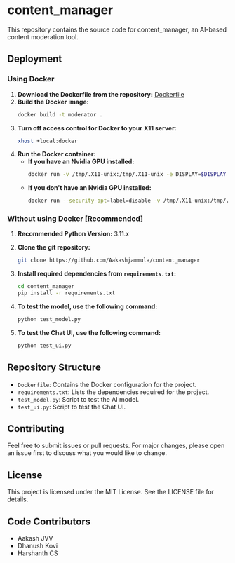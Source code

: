 # content_manager

This repository contains the source code for content_manager, an AI-based content moderation tool.

## Deployment

### Using Docker

1. **Download the Dockerfile from the repository:**
    [Dockerfile](https://github.com/Aakashjammula/content_manager/tree/main)
2. **Build the Docker image:**
    ```sh
    docker build -t moderator .
    ```
3. **Turn off access control for Docker to your X11 server:**
    ```sh
    xhost +local:docker
    ```
4. **Run the Docker container:**
    - **If you have an Nvidia GPU installed:**
        ```sh
        docker run -v /tmp/.X11-unix:/tmp/.X11-unix -e DISPLAY=$DISPLAY --security-opt=label=disable --runtime=nvidia -d --name content_manager -i moderator
        ```
    - **If you don't have an Nvidia GPU installed:**
        ```sh
        docker run --security-opt=label=disable -v /tmp/.X11-unix:/tmp/.X11-unix -e DISPLAY=$DISPLAY -d --name content_manager -i moderator
        ```

### Without using Docker [Recommended]

1. **Recommended Python Version:** 3.11.x

2. **Clone the git repository:**
    ```sh
    git clone https://github.com/Aakashjammula/content_manager
    ```

3. **Install required dependencies from `requirements.txt`:**
    ```sh
    cd content_manager
    pip install -r requirements.txt
    ```

4. **To test the model, use the following command:**
    ```sh
    python test_model.py
    ```

5. **To test the Chat UI, use the following command:**
    ```sh
    python test_ui.py
    ```

## Repository Structure

- `Dockerfile`: Contains the Docker configuration for the project.
- `requirements.txt`: Lists the dependencies required for the project.
- `test_model.py`: Script to test the AI model.
- `test_ui.py`: Script to test the Chat UI.

## Contributing

Feel free to submit issues or pull requests. For major changes, please open an issue first to discuss what you would like to change.

## License

This project is licensed under the MIT License. See the LICENSE file for details.

## Code Contributors

- Aakash JVV
- Dhanush Kovi
- Harshanth CS
